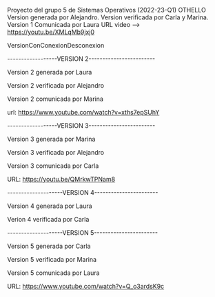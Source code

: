 ﻿Proyecto del grupo 5 de Sistemas Operativos (2022-23-Q1)
OTHELLO
Version generada por Alejandro.
Version verificada por Carla y Marina.
Version 1 Comunicada por Laura 
URL video --> https://youtu.be/XMLqMb9jxj0

VersionConConexionDesconexion

------------------VERSION 2------------------------

Version 2 generada por Laura

Version 2 verificada por Alejandro

Version 2 comunicada por Marina

url: https://www.youtube.com/watch?v=xths7epSUhY 

------------------VERSION 3------------------------

Version 3 generada por Marina

Versión 3 verificada por Alejandro

Version 3 comunicada por Carla

URL: https://youtu.be/QMrkwTPNam8

--------------------VERSION 4-----------------------

Version 4 generada por Laura

Verion 4 verificada por Carla 

--------------------VERSION 5-----------------------

Version 5 generada por Carla

Version 5 verificada por Marina

Version 5 comunicada por Laura

URL: https://www.youtube.com/watch?v=Q_o3ardsK9c


